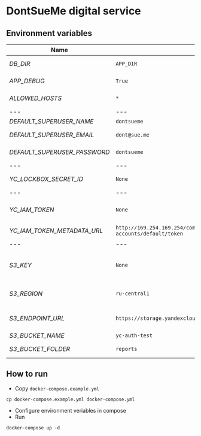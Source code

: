 # DontSueMe digital service


## Environment variables
Name | Default | Description
--- | --- | ---
*DB_DIR* | `APP_DIR` | Folder to hold `db.sqlite3` file
*APP_DEBUG* | `True` | True\False - Django Debug mode
*ALLOWED_HOSTS* | `*` | Django allowed hosts, splitted by `,`
--- | --- | ---
*DEFAULT_SUPERUSER_NAME* | `dontsueme` | Default superuser
*DEFAULT_SUPERUSER_EMAIL* | `dont@sue.me` | Default superuser email
*DEFAULT_SUPERUSER_PASSWORD* | `dontsueme` | Default superuser password
--- | --- | ---
*YC_LOCKBOX_SECRET_ID* | `None` | Yandex Lockbox secret id to get S3 static key
--- | --- | ---
*YC_IAM_TOKEN* | `None` | IAM token, by default is claimed from metadata
*YC_IAM_TOKEN_METADATA_URL* | `http://169.254.169.254/computeMetadata/v1/instance/service-accounts/default/token` | Metadata service url to claim IAM token
--- | --- | ---
*S3_KEY* | `None` | format `ACCESS_KEY:SECRET_KEY`. By default should be claimed from Lockbox
*S3_REGION* | `ru-central1` | S3-region. Not to be changed for Yandex Object Storage
*S3_ENDPOINT_URL* | `https://storage.yandexcloud.net` | S3-endpoint. Not to be changed for Yandex Object Storage
*S3_BUCKET_NAME* | `yc-auth-test` | S3 bucket name
*S3_BUCKET_FOLDER* | `reports` | S3-"folder" name. Prefix for object key


## How to run

- Copy `docker-compose.example.yml`
```
cp docker-compose.example.yml docker-compose.yml
```
- Configure environment veriables in compose
- Run
```
docker-compose up -d
```
